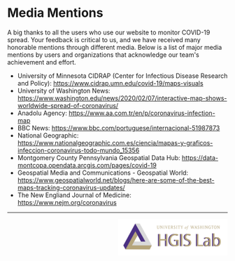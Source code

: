 # Media Mentions

A big thanks to all the users who use our website to monitor COVID-19 spread. Your feedback is critical to us, and we have received many honorable mentions through different media. Below is a list of major media mentions by users and organizations that acknowledge our team's achievement and effort.

-   University of Minnesota CIDRAP (Center for Infectious Disease Research and Policy): <https://www.cidrap.umn.edu/covid-19/maps-visuals>
-   University of Washington News: <https://www.washington.edu/news/2020/02/07/interactive-map-shows-worldwide-spread-of-coronavirus/>
-   Anadolu Agency: <https://www.aa.com.tr/en/p/coronavirus-infection-map>
-   BBC News: <https://www.bbc.com/portuguese/internacional-51987873>
-   National Geographic: <https://www.nationalgeographic.com.es/ciencia/mapas-y-graficos-infeccion-coronavirus-todo-mundo_15356>
-   Montgomery County Pennsylvania Geospatial Data Hub: <https://data-montcopa.opendata.arcgis.com/pages/covid-19>
-   Geospatial Media and Communications - Geospatial World: <https://www.geospatialworld.net/blogs/here-are-some-of-the-best-maps-tracking-coronavirus-updates/>
-   The New Engliand Journal of Medicine: <https://www.nejm.org/coronavirus>

* * *

<img src="img/logo-bkp.png" width="250px" align="right" />
